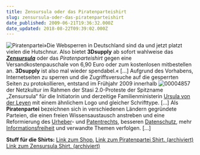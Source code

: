 ```yaml
---
title: Zensursula oder das Piratenparteishirt
slug: zensursula-oder-das-piratenparteishirt
date_published: 2009-06-21T19:36:32.000Z
date_updated: 2018-08-22T09:39:02.000Z
---
```


![Piratenpartei](//picdump.thafaker.de/2009/06/Piratenpartei-300x300.jpg)»Die Websperren in Deutschland sind da und jetzt platzt vielen die Hutschnur. Also bietet **3Dsupply** ab sofort wahlweise das **[*Zensursula*](__GHOST_URL__/27/its-all-about-zensursula-kostenloses-zensursula-shirt)** oder das *Piratenparteishirt* gegen eine Versandkostenpauschale von 6,90 Euro oder zum kostenlosen mitbestellen an. **3Dsupply** ist also mal wieder spendabel.« [...] Aufgrund des Vorhabens, Internetseiten zu sperren und die Zugriffsversuche auf die gesperrten Seiten zu protokollieren, entstand im Frühjahr 2009 innerhalb ![00004857](//picdump.thafaker.de/2009/06/00004857-300x300.jpg)der Netzkultur im Rahmen der Stasi 2.0-Proteste der Spitzname „Zensursula“ für die Initiatorin und derzeitige Familienministerin [Ursula von der Leyen](http://de.wikipedia.org/wiki/Ursula_von_der_Leyen) mit einem ähnlichem Logo und gleicher Schrifttype. [...] Als **Piratenpartei** bezeichnen sich in verschiedenen Ländern gegründete Parteien, die einen freien Wissensaustausch anstreben und eine Reformierung des [Urheber](http://de.wikipedia.org/wiki/Urheberrecht)- und [Patentrechts](http://de.wikipedia.org/wiki/Patentrecht), besseren [Datenschutz](http://de.wikipedia.org/wiki/Datenschutz), mehr [Informationsfreiheit](http://de.wikipedia.org/wiki/Informationsfreiheit) und verwandte Themen verfolgen. [...]

**Stuff für die Shirts:**
[Link zum Shop.](http://www.3dsupply.de/)
[Link zum Piratenpartei Shirt. (archiviert)](http://web.archive.org/web/20090621230402/http://www.3dsupply.de:80/shop/detail.php?PID=00004966)
[Link zum Zensursula Shirt. (archiviert)](http://web.archive.org/web/20090427071248/http://www.3dsupply.de:80/shop/detail.php?PID=00004857)
